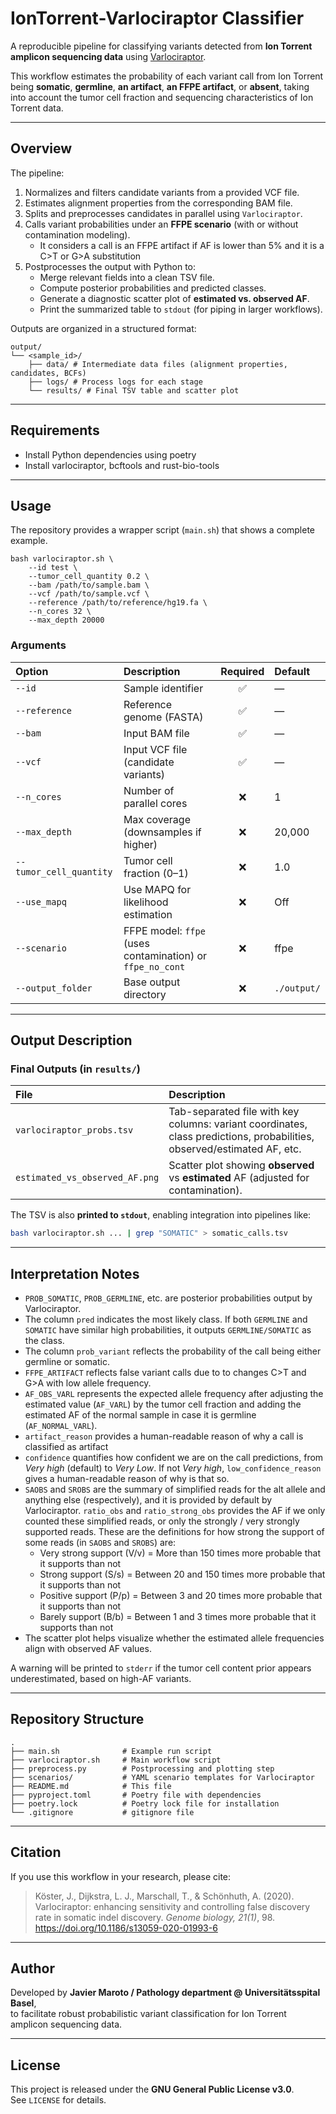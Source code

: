 # IonTorrent-Varlociraptor Classifier

A reproducible pipeline for classifying variants detected from **Ion Torrent amplicon sequencing data** using [Varlociraptor](https://varlociraptor.github.io/).

This workflow estimates the probability of each variant call from Ion Torrent being **somatic**, **germline**, **an artifact**, **an FFPE artifact**, or **absent**, taking into account the tumor cell fraction and sequencing characteristics of Ion Torrent data.

---

## Overview

The pipeline:

1. Normalizes and filters candidate variants from a provided VCF file.  
2. Estimates alignment properties from the corresponding BAM file.  
3. Splits and preprocesses candidates in parallel using `Varlociraptor`.  
4. Calls variant probabilities under an **FFPE scenario** (with or without contamination modeling).
   - It considers a call is an FFPE artifact if AF is lower than 5% and it is a C>T or G>A substitution
5. Postprocesses the output with Python to:
   - Merge relevant fields into a clean TSV file.
   - Compute posterior probabilities and predicted classes.
   - Generate a diagnostic scatter plot of **estimated vs. observed AF**.
   - Print the summarized table to `stdout` (for piping in larger workflows).

Outputs are organized in a structured format:

```
output/
└── <sample_id>/
    ├── data/ # Intermediate data files (alignment properties, candidates, BCFs)
    ├── logs/ # Process logs for each stage
    └── results/ # Final TSV table and scatter plot
```

---

## Requirements

* Install Python dependencies using poetry
* Install varlociraptor, bcftools and rust-bio-tools

---

## Usage

The repository provides a wrapper script (`main.sh`) that shows a complete example.

```
bash varlociraptor.sh \
    --id test \
    --tumor_cell_quantity 0.2 \
    --bam /path/to/sample.bam \
    --vcf /path/to/sample.vcf \
    --reference /path/to/reference/hg19.fa \
    --n_cores 32 \
    --max_depth 20000
```

### Arguments

| Option | Description | Required | Default |
|:--------|:-------------|:----------:|:---------|
| `--id` | Sample identifier | ✅ | — |
| `--reference` | Reference genome (FASTA) | ✅ | — |
| `--bam` | Input BAM file | ✅ | — |
| `--vcf` | Input VCF file (candidate variants) | ✅ | — |
| `--n_cores` | Number of parallel cores | ❌ | 1 |
| `--max_depth` | Max coverage (downsamples if higher) | ❌ | 20,000 |
| `--tumor_cell_quantity` | Tumor cell fraction (0–1) | ❌ | 1.0 |
| `--use_mapq` | Use MAPQ for likelihood estimation | ❌ | Off |
| `--scenario` | FFPE model: `ffpe` (uses contamination) or `ffpe_no_cont` | ❌ | ffpe |
| `--output_folder` | Base output directory | ❌ | `./output/` |

---

## Output Description

### Final Outputs (in `results/`)

| File | Description |
|:------|:-------------|
| `varlociraptor_probs.tsv` | Tab-separated file with key columns: variant coordinates, class predictions, probabilities, observed/estimated AF, etc. |
| `estimated_vs_observed_AF.png` | Scatter plot showing **observed** vs **estimated** AF (adjusted for contamination). |

The TSV is also **printed to `stdout`**, enabling integration into pipelines like:

```bash
bash varlociraptor.sh ... | grep "SOMATIC" > somatic_calls.tsv
```

---

## Interpretation Notes

- `PROB_SOMATIC`, `PROB_GERMLINE`, etc. are posterior probabilities output by Varlociraptor.
- The column `pred` indicates the most likely class. If both `GERMLINE` and `SOMATIC` have similar high probabilities, it outputs `GERMLINE/SOMATIC` as the class.
- The column `prob_variant` reflects the probability of the call being either germline or somatic.
- `FFPE_ARTIFACT` reflects false variant calls due to to changes C>T and G>A with low allele frequency.
- `AF_OBS_VARL` represents the expected allele frequency after adjusting the estimated value (`AF_VARL`) by the tumor cell fraction and adding the estimated AF of the normal sample in case it is germline (`AF_NORMAL_VARL`).
- `artifact_reason` provides a human-readable reason of why a call is classified as artifact
- `confidence` quantifies how confident we are on the call predictions, from *Very high* (default) to *Very Low*. If not *Very high*, `low_confidence_reason` gives a human-readable reason of why is that so.
- `SAOBS` and `SROBS` are the summary of simplified reads for the alt allele and anything else (respectively), and it is provided by default by Varlociraptor. `ratio_obs` and `ratio_strong_obs` provides the AF if we only counted these simplified reads, or only the strongly / very strongly supported reads. These are the definitions for how strong the support of some reads (in `SAOBS` and `SROBS`) are:
    - Very strong support (V/v) = More than 150 times more probable that it supports than not
    - Strong support (S/s) = Between 20 and 150 times more probable that it supports than not
    - Positive support (P/p) = Between 3 and 20 times more probable that it supports than not
    - Barely support (B/b) = Between 1 and 3 times more probable that it supports than not
- The scatter plot helps visualize whether the estimated allele frequencies align with observed AF values.

A warning will be printed to `stderr` if the tumor cell content prior appears underestimated, based on high-AF variants.

---

## Repository Structure

```
.
├── main.sh              # Example run script
├── varlociraptor.sh     # Main workflow script
├── preprocess.py        # Postprocessing and plotting step
├── scenarios/           # YAML scenario templates for Varlociraptor
├── README.md            # This file
├── pyproject.toml       # Poetry file with dependencies
├── poetry.lock          # Poetry lock file for installation
└── .gitignore           # gitignore file
```

---

## Citation

If you use this workflow in your research, please cite:

> Köster, J., Dijkstra, L. J., Marschall, T., & Schönhuth, A. (2020). Varlociraptor: enhancing sensitivity and controlling false discovery rate in somatic indel discovery. *Genome biology, 21(1)*, 98. https://doi.org/10.1186/s13059-020-01993-6

---

## Author

Developed by **Javier Maroto / Pathology department @ Universitätsspital Basel**,  
to facilitate robust probabilistic variant classification for Ion Torrent amplicon sequencing data.

---

## License

This project is released under the **GNU General Public License v3.0**.  
See `LICENSE` for details.
